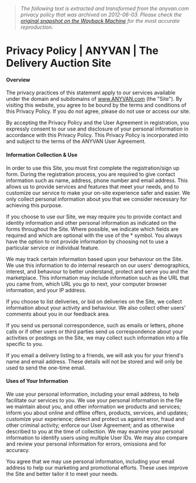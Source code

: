 > *The following text is extracted and transformed from the anyvan.com privacy policy that was archived on 2012-06-03. Please check the [original snapshot on the Wayback Machine](https://web.archive.org/web/20120603043114id_/http%3A//www.anyvan.com/privacy-policy) for the most accurate reproduction.*

# Privacy Policy | ANYVAN | The Delivery Auction Site

#### Overview

The privacy practices of this statement apply to our services available under the domain and subdomains of www.ANYVAN.com (the "Site"). By visiting this website, you agree to be bound by the terms and conditions of this Privacy Policy. If you do not agree, please do not use or access our site.

By accepting the Privacy Policy and the User Agreement in registration, you expressly consent to our use and disclosure of your personal information in accordance with this Privacy Policy. This Privacy Policy is incorporated into and subject to the terms of the ANYVAN User Agreement.

#### Information Collection & Use

In order to use this Site, you must first complete the registration/sign up form. During the registration process, you are required to give contact information such as name, address, phone number and email address. This allows us to provide services and features that meet your needs, and to customize our service to make your on-site experience safer and easier. We only collect personal information about you that we consider necessary for achieving this purpose.

If you choose to use our Site, we may require you to provide contact and identity information and other personal information as indicated on the forms throughout the Site. Where possible, we indicate which fields are required and which are optional with the use of the * symbol. You always have the option to not provide information by choosing not to use a particular service or individual feature.

We may track certain information based upon your behaviour on the Site. We use this information to do internal research on our users' demographics, interest, and behaviour to better understand, protect and serve you and the marketplace. This information may include information such as the URL that you came from, which URL you go to next, your computer browser information, and your IP address.

If you choose to list deliveries, or bid on deliveries on the Site, we collect information about your activity and behaviour. We also collect other users' comments about you in our feedback area.

If you send us personal correspondence, such as emails or letters, phone calls or if other users or third parties send us correspondence about your activities or postings on the Site, we may collect such information into a file specific to you.

If you email a delivery listing to a friends, we will ask you for your friend's name and email address. These details will not be stored and will only be used to send the one-time email.

#### Uses of Your Information

We use your personal information, including your email address, to help facilitate our services to you. We use your personal information in the file we maintain about you, and other information we products and services; inform you about online and offline offers, products, services, and updates; customize your experience; detect and protect us against error, fraud and other criminal activity; enforce our User Agreement; and as otherwise described to you at the time of collection. We may examine your personal information to identify users using multiple User IDs. We may also compare and review your personal information for errors, omissions and for accuracy.

You agree that we may use personal information, including your email address to help our marketing and promotional efforts. These uses improve the Site and better tailor it to meet your needs.
